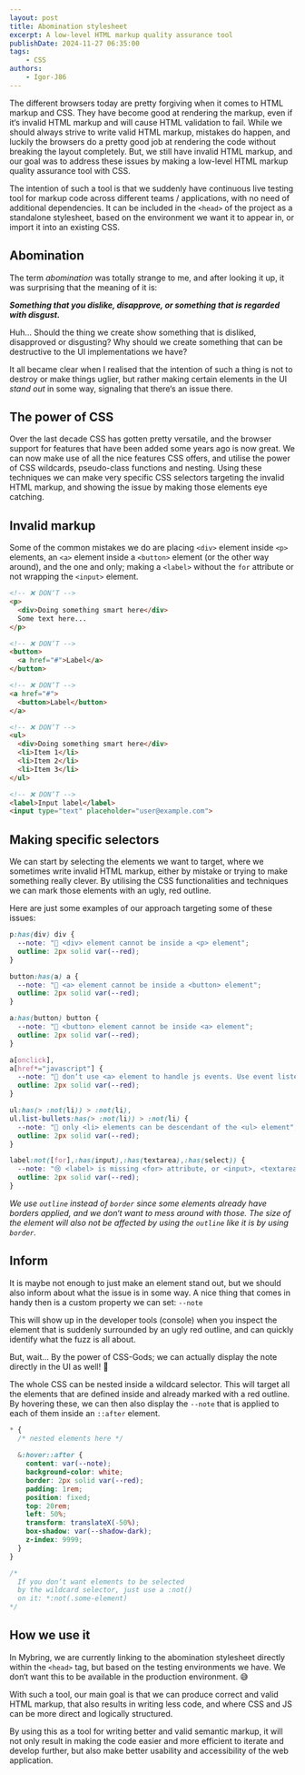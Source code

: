 ```yaml
---
layout: post
title: Abomination stylesheet
excerpt: A low-level HTML markup quality assurance tool
publishDate: 2024-11-27 06:35:00
tags: 
    - CSS
authors:
    - Igor-J86
---
```


The different browsers today are pretty forgiving when it comes to HTML markup and CSS. They have become good at rendering the markup, even if it‘s invalid HTML markup and will cause HTML validation to fail. While we should always strive to write valid HTML markup, mistakes do happen, and luckily the browsers do a pretty good job at rendering the code without breaking the layout completely. But, we still have invalid HTML markup, and our goal was to address these issues by making a low-level HTML markup quality assurance tool with CSS.

The intention of such a tool is that we suddenly have continuous live testing tool for markup code across different teams / applications, with no need of additional dependencies. It can be included in the `<head>` of the project as a standalone stylesheet, based on the environment we want it to appear in, or import it into an existing CSS.

## Abomination
The term *abomination* was totally strange to me, and after looking it up, it was surprising that the meaning of it is:

***Something that you dislike, disapprove, or something that is regarded with disgust.***

Huh... Should the thing we create show something that is disliked, disapproved or disgusting?
Why should we create something that can be destructive to the UI implementations we have?

It all became clear when I realised that the intention of such a thing is not to destroy or make things uglier, but rather making certain elements in the UI *stand out* in some way, signaling that there‘s an issue there.

## The power of CSS
Over the last decade CSS has gotten pretty versatile, and the browser support for features that have been added some years ago is now great.
We can now make use of all the nice features CSS offers, and utilise the power of CSS wildcards, pseudo-class functions and nesting. Using these techniques we can make very specific CSS selectors targeting the invalid HTML markup, and showing the issue by making those elements eye catching.

## Invalid markup
Some of the common mistakes we do are placing `<div>` element inside `<p>` elements, an `<a>` element inside a `<button>` element (or the other way around), and the one and only; making a `<label>` without the `for` attribute or not wrapping the `<input>` element.

```html
<!-- ❌ DON‘T -->
<p>
  <div>Doing something smart here</div>
  Some text here...
</p>

<!-- ❌ DON‘T -->
<button>
  <a href="#">Label</a>
</button>

<!-- ❌ DON‘T -->
<a href="#">
  <button>Label</button>
</a>

<!-- ❌ DON‘T -->
<ul>
  <div>Doing something smart here</div>
  <li>Item 1</li>
  <li>Item 2</li>
  <li>Item 3</li>
</ul>

<!-- ❌ DON‘T -->
<label>Input label</label>
<input type="text" placeholder="user@example.com">
```

## Making specific selectors
We can start by selecting the elements we want to target, where we sometimes write invalid HTML markup, either by mistake or trying to make something really clever. By utilising the CSS functionalities and techniques we can mark those elements with an ugly, red outline.

Here are just some examples of our approach targeting some of these issues:

```css
p:has(div) div {
  --note: "🚫 <div> element cannot be inside a <p> element";
  outline: 2px solid var(--red);
}

button:has(a) a {
  --note: "🚫 <a> element cannot be inside a <button> element";
  outline: 2px solid var(--red);
}

a:has(button) button {
  --note: "🚫 <button> element cannot be inside <a> element";
  outline: 2px solid var(--red);
}

a[onclick],
a[href*="javascript"] {
  --note: "🚫 don‘t use <a> element to handle js events. Use event listeners instead.";
  outline: 2px solid var(--red);
}

ul:has(> :not(li)) > :not(li),
ul.list-bullets:has(> :not(li)) > :not(li) {
  --note: "🚫 only <li> elements can be descendant of the <ul> element";
  outline: 2px solid var(--red);
}

label:not([for],:has(input),:has(textarea),:has(select)) {
  --note: "😢 <label> is missing <for> attribute, or <input>, <textarea> or <select> child element";
  outline: 2px solid var(--red);
}
```

*We use `outline` instead of `border` since some elements already have borders applied, and we don‘t want to mess around with those. The size of the element will also not be affected by using the `outline` like it is by using `border`.*

## Inform
It is maybe not enough to just make an element stand out, but we should also inform about what the issue is in some way. A nice thing that comes in handy then is a custom property we can set: `--note`

This will show up in the developer tools (console) when you inspect the element that is suddenly surrounded by an ugly red outline, and can quickly identify what the fuzz is all about.

But, wait... By the power of CSS-Gods; we can actually display the note directly in the UI as well! 🤯

The whole CSS can be nested inside a wildcard selector. This will target all the elements that are defined inside and already marked with a red outline. By hovering these, we can then also display the `--note` that is applied to each of them inside an `::after` element.

```css
* {
  /* nested elements here */
  
  &:hover::after {
	content: var(--note);
	background-color: white;
	border: 2px solid var(--red);
	padding: 1rem;
	position: fixed;
	top: 20rem;
	left: 50%;
	transform: translateX(-50%);
	box-shadow: var(--shadow-dark);
	z-index: 9999;
  }
}

/*
  If you don‘t want elements to be selected
  by the wildcard selector, just use a :not()
  on it: *:not(.some-element)
*/
```

## How we use it
In Mybring, we are currently linking to the abomination stylesheet directly within the `<head>` tag, but based on the testing environments we have. We don‘t want this to be available in the production environment. 😅

With such a tool, our main goal is that we can produce correct and valid HTML markup, that also results in writing less code, and where CSS and JS can be more direct and logically structured.

By using this as a tool for writing better and valid semantic markup, it will not only result in making the code easier and more efficient to iterate and develop further, but also make better usability and accessibility of the web application.
